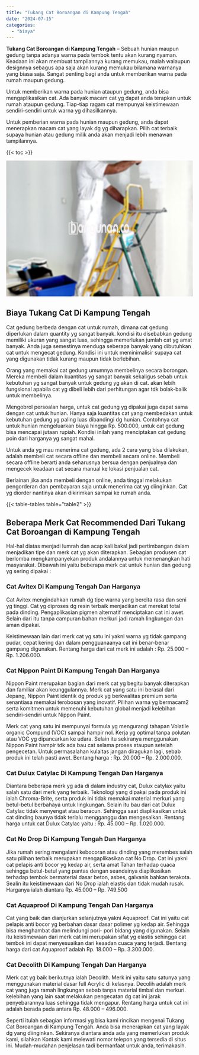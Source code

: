 ```yaml
---
title: "Tukang Cat Boroangan di Kampung Tengah"
date: "2024-07-15"
categories: 
  - "biaya"
---
```


**Tukang Cat Boroangan di Kampung Tengah** – Sebuah hunian maupun gedung tanpa adanya warna pada tembok tentu akan kurang nyaman. Keadaan ini akan membuat tampilannya kurang memukau, malah walaupun designnya sebagus apa saja akan kurang memukau bilamana warnanya yang biasa saja. Sangat penting bagi anda untuk memberikan warna pada rumah maupun gedung.

Untuk memberikan warna pada hunian ataupun gedung, anda bisa mengaplikasikan cat. Ada banyak macam cat yg dapat anda terapkan untuk rumah ataupun gedung. Tiap-tiap ragam cat mempunyai keistimewaan sendiri-sendiri untuk warna yg dihasilkannya.

Untuk pemberian warna pada hunian maupun gedung, anda dapat menerapkan macam cat yang layak dg yg diharapkan. Pilih cat terbaik supaya hunian atau gedung milik anda akan menjadi lebih menawan tampilannya.

{{< toc >}}

![Tukang Cat Boroangan di Kampung Tengah](/images/jasa-cat-murah14.png)

## Biaya Tukang Cat Di Kampung Tengah

Cat gedung berbeda dengan cat untuk rumah, dimana cat gedung diperlukan dalam quantity yg sangat banyak. kondisi itu disebabkan gedung memiliki ukuran yang sangat luas, sehingga memerlukan jumlah cat yg amat banyak. Anda juga semestinya menduga seberapa banyak yang dibutuhkan cat untuk mengecat gedung. Kondisi ini untuk meminimalisir supaya cat yang digunakan tidak kurang maupun tidak berlebihan.

Orang yang memakai cat gedung umumnya membelinya secara borongan. Mereka membeli dalam kuantitas yg sangat banyak sekaligus sebab untuk kebutuhan yg sangat banyak untuk gedung yg akan di cat. akan lebih fungsional apabila cat yg dibeli lebih dari perhitungan agar tdk bolak-balik untuk membelinya.

Mengobrol persoalan harga, untuk cat gedung yg dipakai juga dapat sama dengan cat untuk hunian. Hanya saja kuantitas cat yang membedakan untuk kebutuhan gedung yg paling luas dibandingi dg hunian. Contohnya cat untuk hunian mengeluarkan biaya hingga Rp. 500.000, untuk cat gedung bisa mencapai jutaan rupiah. Kondisi inilah yang menciptakan cat gedung poin dari harganya yg sangat mahal.

Untuk anda yg mau menerima cat gedung, ada 2 cara yang bisa dilakukan, adalah membeli cat secara offline dan membeli secara online. Membeli secara offline berarti anda seharusnya bersua dengan penjualnya dan mengecek keadaan cat secara manual ke lokasi penjualan cat.

Berlainan jika anda membeli dengan online, anda tinggal melakukan pengorderan dan pembayaran saja untuk menerima cat yg diinginkan. Cat yg diorder nantinya akan dikirimkan sampai ke rumah anda.

{{< table-tables table="table2" >}}

## Beberapa Merk Cat Recommended Dari Tukang Cat Boroangan di Kampung Tengah

Hal-hal diatas menjadi lumrah dan acap kali bakal jadi pertimbangan dalam menjadikan tipe dan merk cat yg akan diterapkan. Sebagian produsen cat berlomba mengkampanyekan produk andalannya untuk memenangkan hati masyarakat. Dibawah ini yaitu beberapa merk cat untuk hunian dan gedung yg sering dipakai :

### Cat Avitex Di Kampung Tengah Dan Harganya

Cat Avitex mengindahkan rumah dg tipe warna yang bercita rasa dan seni yg tinggi. Cat yg diproses dg resin terbaik menjadikan cat merekat total pada dinding. Pengaplikasian pigmen alternatif menciptakan cat ini awet. Selain dari itu tanpa campuran bahan merkuri jadi ramah lingkungan dan aman dipakai.

Keistimewaan lain dari merk cat yg satu ini yakni warna yg tidak gampang pudar, cepat kering dan dalam pengguanaanya cat ini benar-benar gampang digunakan. Rentang harga dari cat merk ini adalah : Rp. 25.000 – Rp. 1.206.000.

### Cat Nippon Paint Di Kampung Tengah Dan Harganya

Nippon Paint merupakan bagian dari merk cat yg begitu banyak diterapkan dan familiar akan keunggulannya. Merk cat yang satu ini berasal dari Jepang, Nippon Paint identik dg produk yg berkwalitas premium serta senantiasa memakai terobosan yang inovatif. Pilihan warna yg bermacam2 serta komitmen untuk memenuhi kebutuhan global menjadi kelebihan sendiri-sendiri untuk Nippon Paint.

Merk cat yang satu ini mempunyai formula yg mengurangi tahapan Volatile organic Compund (VOC) sampai hampir nol. Kerja yg optimal tanpa polutan atau VOC yg dipancarkan ke udara. Selain itu sekiranya menggunakan Nippon Paint hampir tdk ada bau cat selama proses ataupun setelah pengecetan. Untuk permasalahan kulaitas jangan diragukan lagi, sebab produk ini telah pasti awet. Bentang harga : Rp. 20.000 – Rp. 2.000.000.

### Cat Dulux Catylac Di Kampung Tengah Dan Harganya

Diantara beberapa merk yg ada di dalam industry cat, Dulux catylax yaitu salah satu dari merk yang terbaik. Teknologi yang dipakai pada produk ini ialah Chroma-Brite, serta produk ini tidak memakai material merkuri yang betul-betul berbahaya untuk lingkungan. Selain itu bau dari cat Dulux Catylac tidak menyengat atau beracun. Sehingga saat diaplikasikan untuk cat dinding baunya tidak terlalu mengganggu dan mengesalkan. Rentang harga untuk cat Dulux Catylac yaitu : Rp. 45.000 – Rp. 1.020.000.

### Cat No Drop Di Kampung Tengah Dan Harganya

Jika rumah sering mengalami kebocoran atau dinding yang merembes salah satu pilihan terbaik merupakan mengaplikasikan cat No Drop. Cat ini yakni cat pelapis anti bocor yg kedap air, serta amat Tahan terhadap cuaca sehingga betul-betul yang pantas dengan seandainya diaplikasikan terhadap tembok bermaterial dasar beton, asbes, galvanis bahkan terakota. Sealin itu keistimewaan dari No Drop ialah elastis dan tidak mudah rusak. Harganya ialah diantara Rp. 45.000 – Rp. 749.500

### Cat Aquaproof Di Kampung Tengah Dan Harganya

Cat yang baik dan dianjurkan selanjutnya yakni Aquaproof. Cat ini yaitu cat pelapis anti bocor yg berbahan dasar dasar polimer yg kedap air. Sehingga bisa menghambat dan melindungi pori- pori bidang yang digunakan. Selain itu keistimewaan dari merk cat ini merupakan sifat yg elastis sehingga cat tembok ini dapat menyesuaikan dari keaadan cuaca yang terjadi. Bentang harga dari cat Aquaproof adalah Rp. 18.000 – Rp. 3.300.000.

### Cat Decolith Di Kampung Tengah Dan Harganya

Merk cat yg baik berikutnya ialah Decolith. Merk ini yaitu satu satunya yang menggunakan material dasar full Acrylic di kelasnya. Decolih adalah merk cat yang juga ramah lingkungan sebab tanpa material timbal dan merkuri. kelebihan yang lain saat melakukan pengecatan dg cat ini jarak penyebarannya luas sehingga tidak mengapur. Rentang harga untuk cat ini adalah berada pada antara Rp. 48.000 – 496.000.

Seperti itulah sebagian informasi yg bisa kami rincikan mengenai Tukang Cat Boroangan di Kampung Tengah. Anda bisa menerapkan cat yang layak dg yang diinginkan. Sekiranya diantara anda ada yang memerlukan produk kami, silahkan Kontak kami melewati nomor telepon yang tersedia di situs ini. Mudah-mudahan penjelasan tadi bermanfaat untuk anda, terimakasih.
